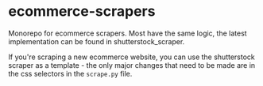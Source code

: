 # ecommerce-scrapers

Monorepo for ecommerce scrapers. Most have the same logic, the latest implementation can be found in shutterstock_scraper. 

If you're scraping a new ecommerce website, you can use the shutterstock scraper as a template - the only major changes that need to be made
are in the css selectors in the `scrape.py` file.